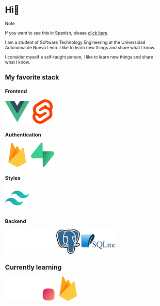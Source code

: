 # Hi👋

> [!NOTE]
> If you want to see this in Spanish, please [click here](../README.md).

I am a student of Software Technology Engineering at the Universidad Autonóma de Nuevo León. I like to learn new things and share what I know.

I consider myself a self-taught person, I like to learn new things and share what I know.

## My favorite stack

### Frontend

![Vue.js](../icons/vue.svg)
![Svelte](../icons/svelte.svg)

### Authentication

![Firebase](../icons/firebase.svg)
![Supabase](../icons/supabase.svg)

### Styles

![TailwindCSS](../icons/tailwindcss.svg)

### Backend

![Express](../icons/express.svg)
![Prisma](../icons/prisma.svg)
![Postgress](../icons/postgress.svg)
![SQLite](../icons/sqlite.svg)

## Currently learning

![Golang](../icons/go.svg)
![Japa.dev](../icons/japa.png)
![Firebase](../icons/firebase.svg)
